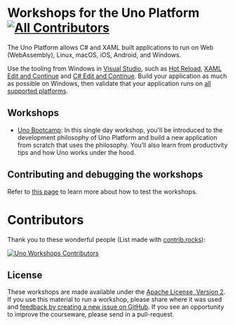 # Workshops for the Uno Platform [![All Contributors](https://img.shields.io/badge/all_contributors-24-orange.svg?style=flat-square)](#contributors)

The Uno Platform allows C# and XAML built applications to run on Web (WebAssembly), Linux, macOS, iOS, Android, and Windows.

Use the  tooling from Windows in [Visual Studio](https://www.visualstudio.com/), such as [Hot Reload](https://platform.uno/docs/articles/features/working-with-xaml-hot-reload.html#:~:text=The%20Uno%20Platform%20Hot%20Reload,the%20inner%20developer%20loop%20faster), [XAML Edit and Continue](https://blogs.msdn.microsoft.com/visualstudio/2016/04/06/ui-development-made-easier-with-xaml-edit-continue/) and [C# Edit and Continue](https://docs.microsoft.com/en-us/visualstudio/debugger/how-to-use-edit-and-continue-csharp). Build your application as much as possible on Windows, then validate that your application runs on [all supported platforms](https://platform.uno/docs/articles/getting-started/requirements.html). 

## Workshops

- [Uno Bootcamp](uno-bootcamp): In this single day workshop, you'll be introduced to the development philosophy of Uno Platform and build a new application from scratch that uses the philosophy. You’ll also learn from productivity tips and how Uno works under the hood.

## Contributing and debugging the workshops

Refer to [this page](test-docs.md) to learn more about how to test the workshops.

# Contributors
Thank you to these wonderful people (List made with [contrib.rocks](https://contrib.rocks)):

[![Uno Workshops Contributors](https://contrib.rocks/image?repo=unoplatform/workshops)](https://github.com/unoplatform/workshops/graphs/contributors)

## License 

These workshops are made available under the [Apache License, Version 2][license]. If you use this material to run a workshop, please share where it was used and [feedback by creating a new issue on GitHub][share-feedback]. If you see an opportunity to improve the courseware, please send in a pull-request.

<!-- in-line links -->
[uno-platform]: https://platform.uno/

[license]: ../LICENSE
[share-feedback]: https://github.com/unoplatform/workshops/issues/new?labels=feedback%2C+untriaged&template=feedback.md
